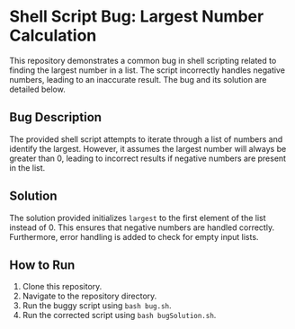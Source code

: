 # Shell Script Bug: Largest Number Calculation

This repository demonstrates a common bug in shell scripting related to finding the largest number in a list.  The script incorrectly handles negative numbers, leading to an inaccurate result. The bug and its solution are detailed below.

## Bug Description
The provided shell script attempts to iterate through a list of numbers and identify the largest. However, it assumes the largest number will always be greater than 0, leading to incorrect results if negative numbers are present in the list.

## Solution
The solution provided initializes `largest` to the first element of the list instead of 0.  This ensures that negative numbers are handled correctly.  Furthermore, error handling is added to check for empty input lists.

## How to Run
1. Clone this repository.
2. Navigate to the repository directory.
3. Run the buggy script using `bash bug.sh`.
4. Run the corrected script using `bash bugSolution.sh`.